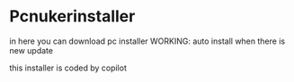 # Pcnukerinstaller
in here you can download pc installer
WORKING:
auto install when there is new update

this installer is coded by copilot
